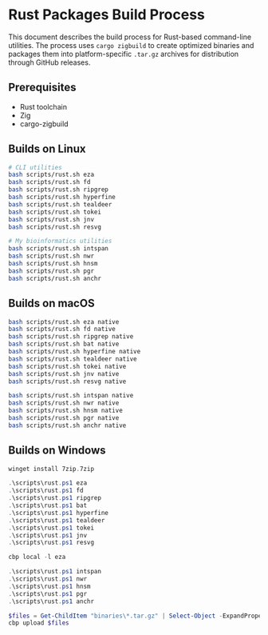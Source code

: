 # Rust Packages Build Process

This document describes the build process for Rust-based command-line utilities. The process
uses `cargo zigbuild` to create optimized binaries and packages them into
platform-specific `.tar.gz` archives for distribution through GitHub releases.

## Prerequisites

* Rust toolchain
* Zig
* cargo-zigbuild

## Builds on Linux

```bash
# CLI utilities
bash scripts/rust.sh eza
bash scripts/rust.sh fd
bash scripts/rust.sh ripgrep
bash scripts/rust.sh hyperfine
bash scripts/rust.sh tealdeer
bash scripts/rust.sh tokei
bash scripts/rust.sh jnv
bash scripts/rust.sh resvg

# My bioinformatics utilities
bash scripts/rust.sh intspan
bash scripts/rust.sh nwr
bash scripts/rust.sh hnsm
bash scripts/rust.sh pgr
bash scripts/rust.sh anchr

```

## Builds on macOS

```bash
bash scripts/rust.sh eza native
bash scripts/rust.sh fd native
bash scripts/rust.sh ripgrep native
bash scripts/rust.sh bat native
bash scripts/rust.sh hyperfine native
bash scripts/rust.sh tealdeer native
bash scripts/rust.sh tokei native
bash scripts/rust.sh jnv native
bash scripts/rust.sh resvg native

bash scripts/rust.sh intspan native
bash scripts/rust.sh nwr native
bash scripts/rust.sh hnsm native
bash scripts/rust.sh pgr native
bash scripts/rust.sh anchr native

```

## Builds on Windows

```powershell
winget install 7zip.7zip

.\scripts\rust.ps1 eza
.\scripts\rust.ps1 fd
.\scripts\rust.ps1 ripgrep
.\scripts\rust.ps1 bat
.\scripts\rust.ps1 hyperfine
.\scripts\rust.ps1 tealdeer
.\scripts\rust.ps1 tokei
.\scripts\rust.ps1 jnv
.\scripts\rust.ps1 resvg

cbp local -l eza

.\scripts\rust.ps1 intspan
.\scripts\rust.ps1 nwr
.\scripts\rust.ps1 hnsm
.\scripts\rust.ps1 pgr
.\scripts\rust.ps1 anchr

$files = Get-ChildItem "binaries\*.tar.gz" | Select-Object -ExpandProperty FullName
cbp upload $files

```
